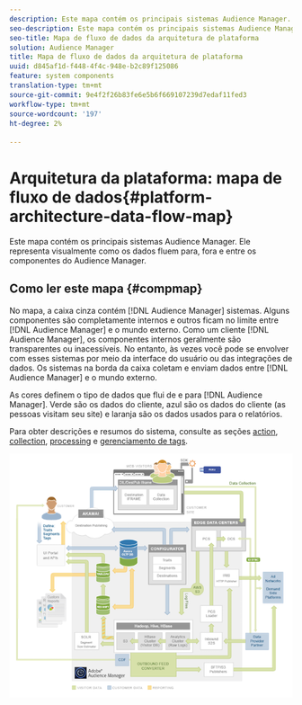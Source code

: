 ```yaml
---
description: Este mapa contém os principais sistemas Audience Manager. Ele representa visualmente como os dados fluem para, fora e entre os componentes do Audience Manager.
seo-description: Este mapa contém os principais sistemas Audience Manager. Ele representa visualmente como os dados fluem para, fora e entre os componentes do Audience Manager.
seo-title: Mapa de fluxo de dados da arquitetura de plataforma
solution: Audience Manager
title: Mapa de fluxo de dados da arquitetura de plataforma
uuid: d845af1d-f448-4f4c-948e-b2c89f125086
feature: system components
translation-type: tm+mt
source-git-commit: 9e4f2f26b83fe6e5b6f669107239d7edaf11fed3
workflow-type: tm+mt
source-wordcount: '197'
ht-degree: 2%

---
```



# Arquitetura da plataforma: mapa de fluxo de dados{#platform-architecture-data-flow-map}

Este mapa contém os principais sistemas Audience Manager. Ele representa visualmente como os dados fluem para, fora e entre os componentes do Audience Manager.

## Como ler este mapa {#compmap}

<!-- 

c_compmap.xml

 -->

No mapa, a caixa cinza contém [!DNL Audience Manager] sistemas. Alguns componentes são completamente internos e outros ficam no limite entre [!DNL Audience Manager] e o mundo externo. Como um cliente [!DNL Audience Manager], os componentes internos geralmente são transparentes ou inacessíveis. No entanto, às vezes você pode se envolver com esses sistemas por meio da interface do usuário ou das integrações de dados. Os sistemas na borda da caixa coletam e enviam dados entre [!DNL Audience Manager] e o mundo externo.

As cores definem o tipo de dados que flui de e para [!DNL Audience Manager]. Verde são os dados do cliente, azul são os dados do cliente (as pessoas visitam seu site) e laranja são os dados usados para o relatórios.

Para obter descrições e resumos do sistema, consulte as seções [action](../../reference/system-components/components-data-action.md), [collection](../../reference/system-components/components-data-collection.md), [processing](../../reference/system-components/components-data-processing.md) e [gerenciamento de tags](../../reference/system-components/components-tag-management.md).

![](assets/flowmap.png)

